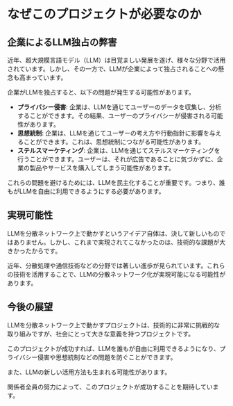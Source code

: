 
# なぜこのプロジェクトが必要なのか
## 企業によるLLM独占の弊害
近年、超大規模言語モデル（LLM）は目覚ましい発展を遂げ、様々な分野で活用されています。しかし、その一方で、LLMが企業によって独占されることへの懸念も高まっています。

企業がLLMを独占すると、以下の問題が発生する可能性があります。

- **プライバシー侵害**: 企業は、LLMを通じてユーザーのデータを収集し、分析することができます。その結果、ユーザーのプライバシーが侵害される可能性があります。
- **思想統制**: 企業は、LLMを通じてユーザーの考え方や行動指針に影響を与えることができます。これは、思想統制につながる可能性があります。
- **ステルスマーケティング**: 企業は、LLMを通じてステルスマーケティングを行うことができます。ユーザーは、それが広告であることに気づかずに、企業の製品やサービスを購入してしまう可能性があります。

これらの問題を避けるためには、LLMを民主化することが重要です。つまり、誰もがLLMを自由に利用できるようにする必要があります。

## 実現可能性
LLMを分散ネットワーク上で動かすというアイデア自体は、決して新しいものではありません。しかし、これまで実現されてこなかったのは、技術的な課題が大きかったからです。

近年、分散処理や通信技術などの分野では著しい進歩が見られています。これらの技術を活用することで、LLMの分散ネットワーク化が実現可能になる可能性があります。

## 今後の展望
LLMを分散ネットワーク上で動かすプロジェクトは、技術的に非常に挑戦的な取り組みですが、社会にとって大きな意義を持つプロジェクトです。

このプロジェクトが成功すれば、LLMを誰もが自由に利用できるようになり、プライバシー侵害や思想統制などの問題を防ぐことができます。

また、LLMの新しい活用方法も生まれる可能性があります。

関係者全員の努力によって、このプロジェクトが成功することを期待しています。